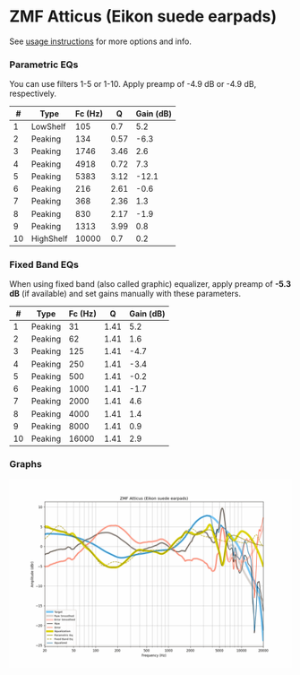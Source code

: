 # ZMF Atticus (Eikon suede earpads)
See [usage instructions](https://github.com/jaakkopasanen/AutoEq#usage) for more options and info.

### Parametric EQs
You can use filters 1-5 or 1-10. Apply preamp of -4.9 dB or -4.9 dB, respectively.

|   # | Type      |   Fc (Hz) |    Q |   Gain (dB) |
|-----|-----------|-----------|------|-------------|
|   1 | LowShelf  |       105 | 0.7  |         5.2 |
|   2 | Peaking   |       134 | 0.57 |        -6.3 |
|   3 | Peaking   |      1746 | 3.46 |         2.6 |
|   4 | Peaking   |      4918 | 0.72 |         7.3 |
|   5 | Peaking   |      5383 | 3.12 |       -12.1 |
|   6 | Peaking   |       216 | 2.61 |        -0.6 |
|   7 | Peaking   |       368 | 2.36 |         1.3 |
|   8 | Peaking   |       830 | 2.17 |        -1.9 |
|   9 | Peaking   |      1313 | 3.99 |         0.8 |
|  10 | HighShelf |     10000 | 0.7  |         0.2 |

### Fixed Band EQs
When using fixed band (also called graphic) equalizer, apply preamp of **-5.3 dB** (if available) and set gains manually with these parameters.

|   # | Type    |   Fc (Hz) |    Q |   Gain (dB) |
|-----|---------|-----------|------|-------------|
|   1 | Peaking |        31 | 1.41 |         5.2 |
|   2 | Peaking |        62 | 1.41 |         1.6 |
|   3 | Peaking |       125 | 1.41 |        -4.7 |
|   4 | Peaking |       250 | 1.41 |        -3.4 |
|   5 | Peaking |       500 | 1.41 |        -0.2 |
|   6 | Peaking |      1000 | 1.41 |        -1.7 |
|   7 | Peaking |      2000 | 1.41 |         4.6 |
|   8 | Peaking |      4000 | 1.41 |         1.4 |
|   9 | Peaking |      8000 | 1.41 |         0.9 |
|  10 | Peaking |     16000 | 1.41 |         2.9 |

### Graphs
![](./ZMF%20Atticus%20(Eikon%20suede%20earpads).png)
